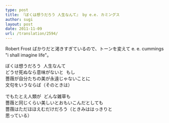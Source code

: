 ```yaml
---
type: post
title: 『ぼくは想うだろう 人生なんて』 by e.e. カミングス
author: sugi
layout: post
date: 2011-11-09
url: /translation/2594/
---
```

Robert Frost ばかりだと渇きすぎているので、トーンを変えて e. e. cummings "i shall imagine life"。 

<pre>ぼくは想うだろう 人生なんて
どうせ死ぬなら意味がないと もし
薔薇が自分たちの美が永遠じゃないことに
文句をいうならば（そのときは）

でもたとえ人類が どんな雑草も
薔薇と同じくらい美しいとおもいこんだとしても
薔薇はただほほえむだけだろう（ときみははっきりと
思っている） 
</pre>
